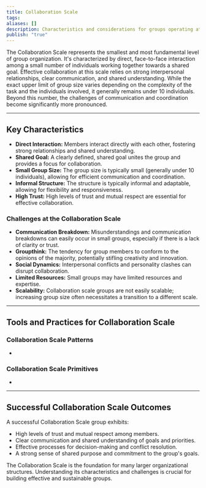 ```yaml
---
title: Collaboration Scale
tags: 
aliases: []
description: Characteristics and considerations for groups operating at the Collaboration Scale.
publish: "true"
---
```


The Collaboration Scale represents the smallest and most fundamental level of group organization.  It's characterized by direct, face-to-face interaction among a small number of individuals working together towards a shared goal.  Effective collaboration at this scale relies on strong interpersonal relationships, clear communication, and shared understanding.  While the exact upper limit of group size varies depending on the complexity of the task and the individuals involved, it generally remains under 10 individuals.  Beyond this number, the challenges of communication and coordination become significantly more pronounced.

---

## Key Characteristics

* **Direct Interaction:** Members interact directly with each other, fostering strong relationships and shared understanding.
* **Shared Goal:**  A clearly defined, shared goal unites the group and provides a focus for collaboration.
* **Small Group Size:**  The group size is typically small (generally under 10 individuals), allowing for efficient communication and coordination.
* **Informal Structure:**  The structure is typically informal and adaptable, allowing for flexibility and responsiveness.
* **High Trust:**  High levels of trust and mutual respect are essential for effective collaboration.

### Challenges at the Collaboration Scale

* **Communication Breakdown:**  Misunderstandings and communication breakdowns can easily occur in small groups, especially if there is a lack of clarity or trust.
* **Groupthink:**  The tendency for group members to conform to the opinions of the majority, potentially stifling creativity and innovation.
* **Social Dynamics:**  Interpersonal conflicts and personality clashes can disrupt collaboration.
* **Limited Resources:**  Small groups may have limited resources and expertise.
* **Scalability:**  Collaboration scale groups are not easily scalable; increasing group size often necessitates a transition to a different scale.

---

## Tools and Practices for Collaboration Scale



### Collaboration Scale Patterns



<div><ul class="dataview list-view-ul"><li><span></span></li></ul></div>

### Collaboration Scale Primitives



<div><ul class="dataview list-view-ul"><li><span></span></li></ul></div>

---

## Successful Collaboration Scale Outcomes

A successful Collaboration Scale group exhibits:

* High levels of trust and mutual respect among members.
* Clear communication and shared understanding of goals and priorities.
* Effective processes for decision-making and conflict resolution.
* A strong sense of shared purpose and commitment to the group's goals.

The Collaboration Scale is the foundation for many larger organizational structures.  Understanding its characteristics and challenges is crucial for building effective and sustainable groups.
